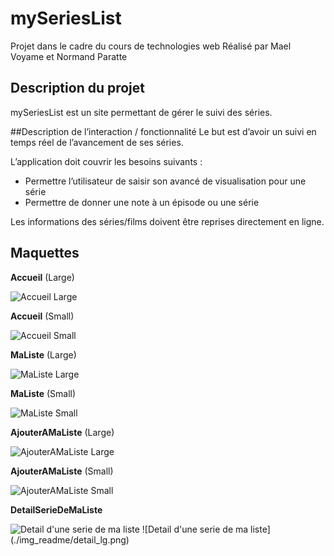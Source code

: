 # mySeriesList 
Projet dans le cadre du cours de technologies web
Réalisé par Mael Voyame et Normand Paratte

## Description du projet
mySeriesList est un site permettant de gérer le suivi des séries.

##Description de l’interaction / fonctionnalité
Le but est d’avoir un suivi en temps réel de l’avancement de ses séries.

L’application doit couvrir les besoins suivants :
- Permettre l’utilisateur de saisir son avancé de visualisation pour une série
- Permettre de donner une note à un épisode ou une série

Les informations des séries/films doivent être reprises directement en ligne.

## Maquettes
**Accueil** (Large)

<img src="./img_readme/accueil_lg.png?raw=true" alt="Accueil Large" >

**Accueil** (Small)

<img src="./img_readme/accueil_sm.png?raw=true" alt="Accueil Small" >

**MaListe** (Large)

<img src="./img_readme/ma_list_lg.png?raw=true" alt="MaListe Large" >

**MaListe** (Small)

<img src="./img_readme/ma_list_sm.png?raw=true" alt="MaListe Small" >

**AjouterAMaListe** (Large)

<img src="./img_readme/add_to_list_lg.png?raw=true" alt="AjouterAMaListe Large" >

**AjouterAMaListe** (Small)

<img src="./img_readme/add_to_list_sm.png?raw=true" alt="AjouterAMaListe Small" >

**DetailSerieDeMaListe**

<img src="./img_readme/detail_lg.png?raw=true" alt="Detail d'une serie de ma liste" >
![Detail d'une serie de ma liste](./img_readme/detail_lg.png)
